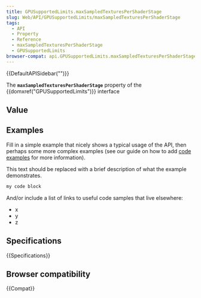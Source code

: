 ```yaml
---
title: GPUSupportedLimits.maxSampledTexturesPerShaderStage
slug: Web/API/GPUSupportedLimits/maxSampledTexturesPerShaderStage
tags:
  - API
  - Property
  - Reference
  - maxSampledTexturesPerShaderStage
  - GPUSupportedLimits
browser-compat: api.GPUSupportedLimits.maxSampledTexturesPerShaderStage
---
```

{{DefaultAPISidebar("")}}

The **`maxSampledTexturesPerShaderStage`** property of the {{domxref("GPUSupportedLimits")}} interface 

## Value



## Examples

Fill in a simple example that nicely shows a typical usage of the API, then perhaps some more complex examples (see our guide on how to add [code examples](/en-US/docs/MDN/Contribute/Structures/Code_examples) for more information).

This text should be replaced with a brief description of what the example demonstrates.

```js
my code block
```

And/or include a list of links to useful code samples that live elsewhere:

*   x
*   y
*   z

## Specifications

{{Specifications}}

## Browser compatibility

{{Compat}}


